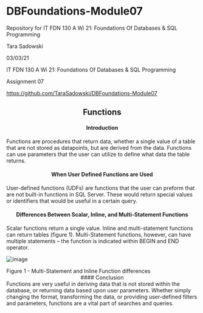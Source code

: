 # DBFoundations-Module07
Repository for IT FDN 130 A Wi 21: Foundations Of Databases &amp; SQL Programming

Tara Sadowski

03/03/21

IT FDN 130 A Wi 21: Foundations Of Databases & SQL Programming

Assignment 07

https://github.com/TaraSadowski/DBFoundations-Module07


<div align="center">

## Functions

#### Introduction
</div>
Functions are procedures that return data, whether a single value of a table that are not stored as datapoints, but are derived from the data.  Functions can use parameters that the user can utilize to define what data the table returns.
<div align="center">


#### When User Defined Functions are Used
</div>
User-defined functions (UDFs) are functions that the user can preform that are not built-in functions in SQL Server.  These would return special values or identifiers that would be useful in a certain query.
<div align="center"> 

#### Differences Between Scalar, Inline, and Multi-Statement Functions
</div>
Scalar functions return a single value.  Inline and multi-statement functions can return tables (figure 1).  Multi-Statement functions, however, can have multiple statements – the function is indicated within BEGIN and END operator.
<p align="center">  

![image](https://user-images.githubusercontent.com/79488525/109891622-3c838180-7c3e-11eb-86e4-51dd62390cd2.png)
</p>
Figure 1 - Multi-Statement and Inline Function differences
<div align="center">
#### Conclusion
</div>
Functions are very useful in  deriving data that is not stored within the database, or returning data based upon user parameters.  Whether simply changing the format, transforming the data, or providing user-defined filters and parameters, functions are a vital part of searches and queries.
